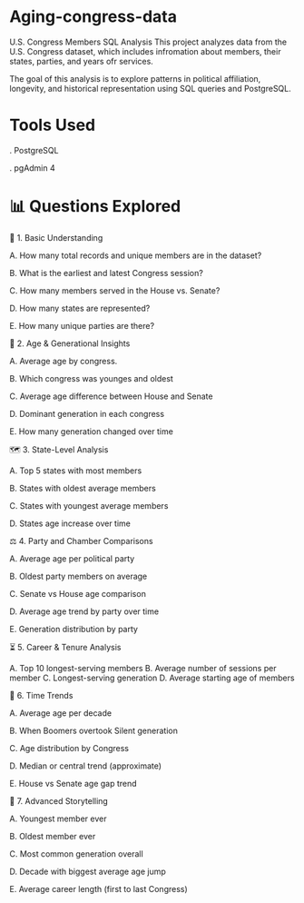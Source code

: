 # Aging-congress-data
U.S. Congress Members SQL Analysis
This project analyzes data from the U.S. Congress dataset, which includes infromation about members, their states, parties, and years ofr services.

The goal of this analysis is to explore patterns in political affiliation, longevity, and historical representation using SQL queries and PostgreSQL.

# Tools Used
. PostgreSQL

. pgAdmin 4


# 📊 Questions Explored
🧩 1. Basic Understanding


A. How many total records and unique members are in the dataset?

B. What is the earliest and latest Congress session?

C. How many members served in the House vs. Senate?

D. How many states are represented?

E. How many unique parties are there?


🧓 2. Age & Generational Insights


A. Average age by congress.

B. Which congress was younges and oldest

C. Average age difference between House and Senate

D. Dominant generation in each congress

E. How many generation changed over time


🗺 3. State-Level Analysis


A. Top 5 states with most members

B. States with oldest average members

C. States with youngest average members

D. States age increase over time 


⚖️ 4. Party and Chamber Comparisons


A. Average age per political party

B. Oldest party members on average

C. Senate vs House age comparison

D. Average age trend by party over time

E. Generation distribution by party


⏳ 5. Career & Tenure Analysis


A. Top 10 longest-serving members
B. Average number of sessions per member
C. Longest-serving generation
D. Average starting age of members


🚀 6. Time Trends


A. Average age per decade

B. When Boomers overtook Silent generation

C. Age distribution by Congress

D. Median or central trend (approximate)

E. House vs Senate age gap trend


🧠 7. Advanced Storytelling


A. Youngest member ever

B. Oldest member ever

C. Most common generation overall

D. Decade with biggest average age jump

E. Average career length (first to last Congress)
